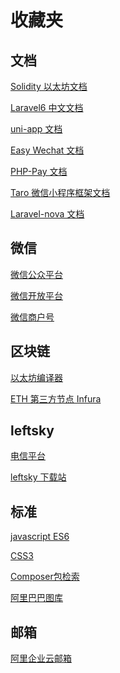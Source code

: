 收藏夹
=========

## 文档

[Solidity 以太坊文档](https://solidity.readthedocs.io/en/latest/)

[Laravel6 中文文档](https://learnku.com/docs/laravel/6.x/releases/5121)

[uni-app 文档](https://uniapp.dcloud.io/)

[Easy Wechat 文档](https://www.easywechat.com/)

[PHP-Pay 文档](https://pay.yanda.net.cn/)

[Taro 微信小程序框架文档](https://taro-docs.jd.com/taro/docs/README.html)

[Laravel-nova 文档](https://nova.laravel.com/docs/2.0/installation.html)

## 微信

[微信公众平台](https://mp.weixin.qq.com/)

[微信开放平台](https://open.weixin.qq.com/)

[微信商户号](https://pay.weixin.qq.com/)

## 区块链

[以太坊编译器](http://remix.ethereum.org/)

[ETH 第三方节点 Infura](https://infura.io/)

## leftsky

[电信平台](https://iam.ctwing.cn/)

[leftsky 下载站](http://d.leftsky.top)

## 标准

[javascript ES6](http://es6-features.org/)

[CSS3](https://css3test.com/)

[Composer包检索](https://packagist.org/)

[阿里巴巴图库](https://www.iconfont.cn/)

## 邮箱

[阿里企业云邮箱](http://mail.hichina.com/alimail/auth/login?lang=zh_CN)



